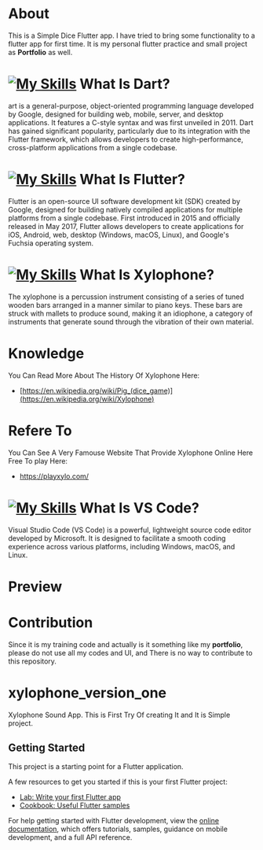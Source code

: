 # About
This is a Simple Dice Flutter app. I have tried to bring some functionality to a flutter app for first time. It is my personal flutter practice and small project as **Portfolio** as well.

# [![My Skills](https://skillicons.dev/icons?i=dart)](https://skillicons.dev) What Is Dart?
art is a general-purpose, object-oriented programming language developed by Google, designed for building web, mobile, server, and desktop applications. It features a C-style syntax and was first unveiled in 2011. Dart has gained significant popularity, particularly due to its integration with the Flutter framework, which allows developers to create high-performance, cross-platform applications from a single codebase.

# [![My Skills](https://skillicons.dev/icons?i=flutter)](https://skillicons.dev) What Is Flutter? 
Flutter is an open-source UI software development kit (SDK) created by Google, designed for building natively compiled applications for multiple platforms from a single codebase. First introduced in 2015 and officially released in May 2017, Flutter allows developers to create applications for iOS, Android, web, desktop (Windows, macOS, Linux), and Google's Fuchsia operating system.

# [![My Skills](https://skillicons.dev/icons?i=androidstudio)](https://skillicons.dev) What Is Xylophone?
The xylophone is a percussion instrument consisting of a series of tuned wooden bars arranged in a manner similar to piano keys. These bars are struck with mallets to produce sound, making it an idiophone, a category of instruments that generate sound through the vibration of their own material.

# Knowledge
You Can Read More About The History Of Xylophone Here:
- [https://en.wikipedia.org/wiki/Pig_(dice_game)](https://en.wikipedia.org/wiki/Xylophone)

# Refere To
You Can See A Very Famouse Website That Provide Xylophone Online Here Free To play Here:
- https://playxylo.com/

# [![My Skills](https://skillicons.dev/icons?i=vscode)](https://skillicons.dev) What Is VS Code?
Visual Studio Code (VS Code) is a powerful, lightweight source code editor developed by Microsoft. It is designed to facilitate a smooth coding experience across various platforms, including Windows, macOS, and Linux.

# Preview

# Contribution
Since it is my training code and actually is it something like my **portfolio**, please do  not use all my codes and UI, and There is no way to contribute to this repository.

# xylophone_version_one

Xylophone Sound App. This is First Try Of creating It and It is Simple project.

## Getting Started

This project is a starting point for a Flutter application.

A few resources to get you started if this is your first Flutter project:

- [Lab: Write your first Flutter app](https://docs.flutter.dev/get-started/codelab)
- [Cookbook: Useful Flutter samples](https://docs.flutter.dev/cookbook)

For help getting started with Flutter development, view the
[online documentation](https://docs.flutter.dev/), which offers tutorials,
samples, guidance on mobile development, and a full API reference.
